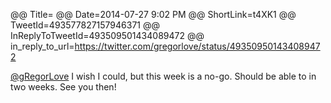 @@ Title=
@@ Date=2014-07-27 9:02 PM
@@ ShortLink=t4XK1
@@ TweetId=493577827157946371
@@ InReplyToTweetId=493509501434089472
@@ in_reply_to_url=https://twitter.com/gregorlove/status/493509501434089472

[@gRegorLove][1] I wish I could, but this week is a no-go. Should be able to in two weeks. See you then!

[1]: https://twitter.com/gregorlove